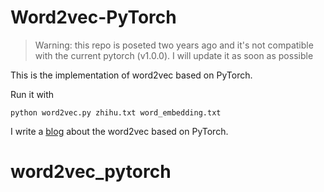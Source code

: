 Word2vec-PyTorch
====

> Warning: this repo is poseted two years ago and it's not compatible with the current pytorch (v1.0.0). I will update it as soon as possible

This is the implementation of word2vec based on PyTorch.

Run it with

    python word2vec.py zhihu.txt word_embedding.txt


I write a [blog](https://adoni.github.io/2017/11/08/word2vec-pytorch/) about the word2vec based on PyTorch.
# word2vec_pytorch
